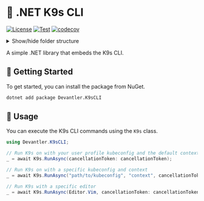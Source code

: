 # 🐶 .NET K9s CLI

[![License](https://img.shields.io/badge/License-Apache_2.0-blue.svg)](https://opensource.org/licenses/Apache-2.0)
[![Test](https://github.com/devantler/dotnet-k9s-cli/actions/workflows/test.yaml/badge.svg)](https://github.com/devantler/dotnet-k9s-cli/actions/workflows/test.yaml)
[![codecov](https://codecov.io/gh/devantler/dotnet-k9s-cli/graph/badge.svg?token=RhQPb4fE7z)](https://codecov.io/gh/devantler/dotnet-k9s-cli)

<details>
  <summary>Show/hide folder structure</summary>

<!-- readme-tree start -->
```
.
├── .github
│   ├── scripts
│   └── workflows
├── Devantler.K9sCLI
│   └── runtimes
│       ├── linux-arm64
│       │   └── native
│       ├── linux-x64
│       │   └── native
│       ├── osx-arm64
│       │   └── native
│       ├── osx-x64
│       │   └── native
│       ├── win-arm64
│       │   └── native
│       └── win-x64
│           └── native
└── Devantler.K9sCLITests
    ├── K9sTests
    └── assets

20 directories
```
<!-- readme-tree end -->

</details>

A simple .NET library that embeds the K9s CLI.

## 🚀 Getting Started

To get started, you can install the package from NuGet.

```bash
dotnet add package Devantler.K9sCLI
```

## 📝 Usage

You can execute the K9s CLI commands using the `K9s` class.

```csharp
using Devantler.K9sCLI;

// Run K9s on with your user profile kubeconfig and the default context
_ = await K9s.RunAsync(cancellationToken: cancellationToken);

// Run K9s on with a specific kubeconfig and context
_ = await K9s.RunAsync("path/to/kubeconfig", "context", cancellationToken);

// Run K9s with a specific editor
_ = await K9s.RunAsync(Editor.Vim, cancellationToken: cancellationToken);
```
